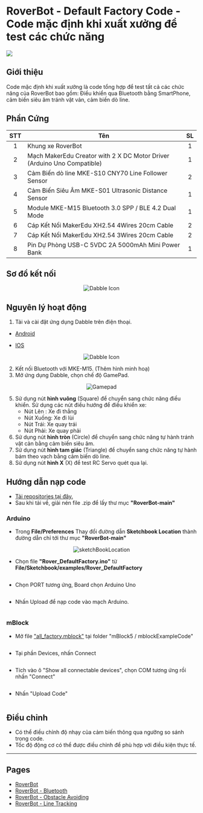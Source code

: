# RoverBot - Default Factory Code - Code mặc định khi xuất xưởng để test các chức năng

![](/image/ROVERBOT3.png)

## Giới thiệu

Code mặc định khi xuất xưởng là code tổng hợp để test tất cả các chức năng của RoverBot bao gồm: Điều khiển qua Bluetooth bằng SmartPhone, cảm biến siêu âm tránh vật vản, cảm biến dò line.

## Phần Cứng

| STT | Tên                                                                     | SL |
|:---:|-------------------------------------------------------------------------|:--:|
|  1  | Khung xe RoverBot                                                       |  1 |
|  2  | Mạch MakerEdu Creator with 2 X DC Motor Driver (Arduino Uno Compatible) |  1 |
|  3  | Cảm Biến dò line MKE-S10 CNY70 Line Follower Sensor                     |  2 |
|  4  | Cảm Biến Siêu Âm MKE-S01 Ultrasonic Distance Sensor                     |  1 |
|  5  | Module MKE-M15 Bluetooth 3.0 SPP / BLE 4.2 Dual Mode                    |  1 |
|  6  | Cáp Kết Nối MakerEdu XH2.54 4Wires 20cm Cable                           |  2 |
|  7  | Cáp Kết Nối MakerEdu XH2.54 3Wires 20cm Cable                           |  2 |
|  8  | Pin Dự Phòng USB-C 5VDC 2A 5000mAh Mini Power Bank                      |  1 |


## Sơ đồ kết nối

<div align="center">
    <img src="../../image/cirkit_RoverBot_full.jpg" alt="Dabble Icon">
</div>

## Nguyên lý hoạt động

1. Tải và cài đặt ứng dụng Dabble trên điện thoại.

- <a href="https://play.google.com/store/apps/details?id=io.dabbleapp&hl=vi&gl=US">Android</a>

- [IOS](https://apps.apple.com/us/app/dabble-bluetooth-controller/id1472734455)  

<div align="center">
    <img src="../../image/dabbleicon.png" alt="Dabble Icon">
</div>

2. Kết nối Bluetooth với MKE-M15.
(Thêm hình minh hoạ)
4. Mở ứng dụng Dabble, chọn chế độ GamePad.

<div align="center">
    <img src="../../image/gamepad.png" alt="Gamepad">
</div>

5. Sử dụng nút **hình vuông** (Square) để chuyển sang chức năng điều khiển. Sử dụng các nút điều hướng để điều khiển xe:
   - Nút Lên : Xe đi thẳng
   - Nút Xuống: Xe đi lùi
   - Nút Trái: Xe quay trái
   - Nút Phải: Xe quay phải
6. Sử dụng nút **hình tròn** (Circle) để chuyển sang chức năng tự hành tránh vật cản bằng cảm biến siêu âm.
7. Sử dụng nút **hình tam giác** (Triangle) để chuyển sang chức năng tự hành bám theo vạch bằng cảm biến dò line.
8. Sử dụng nút **hình X** (X) để test RC Servo quét qua lại.


## Hướng dẫn nạp code

- [Tải repositories tại đây.](https://github.com/makerlabvn/RoverBot/archive/refs/heads/main.zip)
- Sau khi tải về, giải nén file .zip để lấy thư mục **"RoverBot-main"**

### Arduino

- Trong **File/Preferences** Thay đổi đường dẫn **Sketchbook Location** thành đường dẫn chỉ tới thư mục **"RoverBot-main"**

<div align="center">
    <img src="/image/sketch3.png" alt="sketchBookLocation">
</div>

- Chọn file **"Rover_DefaultFactory.ino"** từ **File/Sketchbook/examples/Rover_DefaultFactory**

<div align="center">
    <img src="/image/sketch2.png" alt="">
</div>

- Chọn PORT tương ứng, Board chọn Arduino Uno

<div align="center">
    <img src="/image/boardArduinoUno.png" alt="">
</div>

- Nhấn Upload để nạp code vào mạch Arduino.

<div align="center">
    <img src="/image/sketch1.png" alt="">
</div>

### mBlock

- Mở file ["all_factory.mblock"](../../mBlock5/mblockExampleCode/FactoryDefault.mblock) tại folder "mBlock5 / mblockExampleCode"

<div align="center">
    <img src="../../image/allFactoryExampleMblock.png" alt="">
</div>

- Tại phần Devices, nhấn Connect

<div align="center">
    <img src="../../image/mblockConnect.png" alt="">
</div>

- Tích vào ô "Show all connectable devices", chọn COM tương ứng rồi nhấn "Connect"

<div align="center">
    <img src="../../image/mblockShowAllConnectAble.png" alt="">
</div>

- Nhấn "Upload Code"

<div align="center">
    <img src="../../image/mblockUpload.png" alt="">
</div>

## Điều chỉnh

- Có thể điều chỉnh độ nhạy của cảm biến thông qua ngưỡng so sánh trong code.
- Tốc độ động cơ có thể được điều chỉnh để phù hợp với điều kiện thực tế.

---

## Pages

- [RoverBot](/README.md)
- [RoverBot - Bluetooth](/examples/Rover_Bluetooth/readme.md)
- [RoverBot - Obstacle Avoiding](/examples/Rover_BlockAvoiding/readme.md)
- [RoverBot - Line Tracking](/examples/Rover_LineTracking/readme.md)
